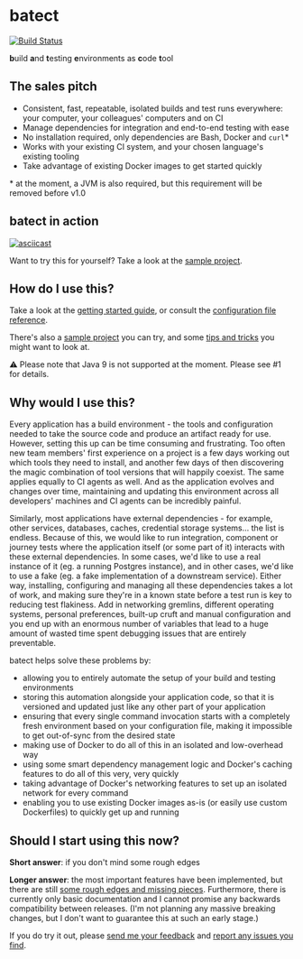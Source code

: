 # batect
[![Build Status](https://travis-ci.org/charleskorn/batect.svg?branch=master)](https://travis-ci.org/charleskorn/batect)

**b**uild **a**nd **t**esting **e**nvironments as **c**ode **t**ool

## The sales pitch

* Consistent, fast, repeatable, isolated builds and test runs everywhere: your computer, your colleagues' computers and on CI
* Manage dependencies for integration and end-to-end testing with ease
* No installation required, only dependencies are Bash, Docker and `curl`*
* Works with your existing CI system, and your chosen language's existing tooling
* Take advantage of existing Docker images to get started quickly

\* at the moment, a JVM is also required, but this requirement will be removed before v1.0

## batect in action

[![asciicast](https://asciinema.org/a/vBV5iQz4jqyhKPEfkiJyM4kEt.png)](https://asciinema.org/a/vBV5iQz4jqyhKPEfkiJyM4kEt)

Want to try this for yourself? Take a look at the [sample project](https://github.com/charleskorn/batect-sample).

## How do I use this?

Take a look at the [getting started guide](docs/GettingStarted.md), or consult the
[configuration file reference](docs/ConfigFile.md).

There's also a [sample project](https://github.com/charleskorn/batect-sample) you can try, and some
[tips and tricks](docs/TipsAndTricks.md) you might want to look at.

:warning: Please note that Java 9 is not supported at the moment. Please see #1 for details.

## Why would I use this?

Every application has a build environment - the tools and configuration needed to take the source code and produce an artifact
ready for use. However, setting this up can be time consuming and frustrating. Too often new team members' first experience on
a project is a few days working out which tools they need to install, and another few days of then discovering the magic
combination of tool versions that will happily coexist. The same applies equally to CI agents as well. And as the application
evolves and changes over time, maintaining and updating this environment across all developers' machines and CI agents can be
incredibly painful.

Similarly, most applications have external dependencies - for example, other services, databases, caches, credential storage
systems... the list is endless. Because of this, we would like to run integration, component or journey tests where the
application itself (or some part of it) interacts with these external dependencies. In some cases, we'd like to use a real
instance of it (eg. a running Postgres instance), and in other cases, we'd like to use a fake (eg. a fake implementation of a
downstream service). Either way, installing, configuring and managing all these dependencies takes a lot of work, and making
sure they're in a known state before a test run is key to reducing test flakiness. Add in networking gremlins, different
operating systems, personal preferences, built-up cruft and manual configuration and you end up with an enormous number of
variables that lead to a huge amount of wasted time spent debugging issues that are entirely preventable.

batect helps solve these problems by:

* allowing you to entirely automate the setup of your build and testing environments
* storing this automation alongside your application code, so that it is versioned and updated just like any other part of
  your application
* ensuring that every single command invocation starts with a completely fresh environment based on your configuration file,
  making it impossible to get out-of-sync from the desired state
* making use of Docker to do all of this in an isolated and low-overhead way
* using some smart dependency management logic and Docker's caching features to do all of this very, very quickly
* taking advantage of Docker's networking features to set up an isolated network for every command
* enabling you to use existing Docker images as-is (or easily use custom Dockerfiles) to quickly get up and running

## Should I start using this now?

**Short answer**: if you don't mind some rough edges

**Longer answer**: the most important features have been implemented, but there are still [some rough edges and missing pieces](ROADMAP.md).
Furthermore, there is currently only basic documentation and I cannot promise any backwards compatibility between releases. (I'm not
planning any massive breaking changes, but I don't want to guarantee this at such an early stage.)

If you do try it out, please [send me your feedback](mailto:me@charleskorn.com) and [report any issues you find](https://github.com/charleskorn/batect/issues/new).

